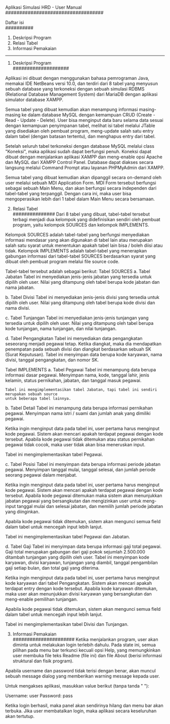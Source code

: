 Aplikasi Simulasi HRD - User Manual <br>
###################################

Daftar isi <br>
##########
1. Deskripsi Program
2. Relasi Tabel
3. Informasi Pemakaian

----------------------------------------------------------------------------------------------------

1. Deskripsi Program <br>
####################

Aplikasi ini dibuat dengan menggunakan bahasa pemrograman Java, memakai IDE NetBeans versi 10.0,
dan terdiri dari 8 tabel yang menyusun sebuah database yang terkoneksi dengan sebuah simulasi 
RDBMS (Relational Database Management System) dari MariaDB dengan aplikasi simulator database XAMPP.

Semua tabel yang dibuat kemudian akan menampung informasi masing-masing ke dalam database MySQL 
dengan kemampuan CRUD (Create - Read - Update - Delete). User bisa menginput data baru selama data 
sesuai dengan kemampuan penyimpanan tabel, melihat isi tabel melalui JTable yang disediakan oleh 
pembuat program, meng-update salah satu entry dalam tabel (dengan batasan tertentu), dan menghapus 
entry dari tabel.

Setelah seluruh tabel terkoneksi dengan database MySQL melalui class "Koneksi", maka aplikasi 
sudah dapat berfungsi penuh. Koneksi dapat dibuat dengan menjalankan aplikasi XAMPP dan 
meng-enable opsi Apache dan MySQL dari XAMPP Control Panel. Database dapat diakses secara langsung 
melalui Command Prompt atau layanan PHPMyAdmin dari XAMPP.

Semua tabel yang dibuat kemudian akan dipanggil secara on-demand oleh user melalui sebuah MDI
Application Form. MDI Form tersebut berfungsi sebagai sebuah Main Menu, dan akan berfungsi secara 
independen dari tabel-tabel yang terpanggil. Dengan cara ini, maka user bisa mengoperasikan lebih 
dari 1 tabel dalam Main Menu secara bersamaan.


2. Relasi Tabel <br>
###############
Dari 8 tabel yang dibuat, tabel-tabel tersebut terbagi menjadi dua kelompok yang didefinisikan 
sendiri oleh pembuat program, yaitu kelompok SOURCES dan kelompok IMPLEMENTS. 

Kelompok SOURCES adalah tabel-tabel yang berfungsi menyediakan informasi mendasar yang akan 
digunakan di tabel lain atau merupakan salah satu syarat untuk menentukan apakah tabel lain 
bisa / boleh diisi atau tidak.
Kelompok IMPLEMENTS adalah tabel-tabel yang menerapkan gabungan informasi dari tabel-tabel SOURCES 
berdasarkan syarat yang dibuat oleh pembuat program melalui file source code.

Tabel-tabel tersebut adalah sebagai berikut:
Tabel SOURCES
a. Tabel Jabatan
   Tabel ini menyediakan jenis-jenis jabatan yang tersedia untuk dipilih oleh user.
   Nilai yang ditampung oleh tabel berupa kode jabatan dan nama jabatan.

b. Tabel Divisi
   Tabel ini menyediakan jenis-jenis divisi yang tersedia untuk dipilih oleh user.
   Nilai yang ditampung oleh tabel berupa kode divisi dan nama divisi. 

c. Tabel Tunjangan
   Tabel ini menyediakan jenis-jenis tunjangan yang tersedia untuk dipilih oleh user.
   Nilai yang ditampung oleh tabel berupa kode tunjangan, nama tunjangan, dan nilai tunjangan.

d. Tabel Pengangkatan
   Tabel ini menyediakan data pengangkatan seseorang menjadi pegawai tetap. Ketika diangkat, 
   maka dia mendapatkan penempatan pada sebuah divisi dan diangkat berdasarkan sebuah SK
   (Surat Keputusan).
   Tabel ini menyimpan data berupa kode karyawan, nama divisi, tanggal pengangkatan, dan nomor SK.
   

Tabel IMPLEMENTS
a.  Tabel Pegawai
    Tabel ini menampung data berupa informasi dasar pegawai. Menyimpan nama, kode, tanggal lahir, 
    jenis kelamin, status pernikahan, jabatan, dan tanggal masuk pegawai.

    Tabel ini mengimplementasikan tabel Jabatan, tapi tabel ini sendiri merupakan sebuah source 
    untuk beberapa tabel lainnya.

b. Tabel Detail
   Tabel ini menampung data berupa informasi pernikahan pegawai. Menyimpan nama istri / suami dan 
   jumlah anak yang dimiliki pegawai. 

   Ketika ingin menginput data pada tabel ini, user pertama harus menginput kode pegawai. 
   Sistem akan mencari apakah terdapat pegawai dengan kode tersebut. Apabila kode pegawai tidak 
   ditemukan atau status pernikahan pegawai tidak cocok, maka user tidak akan bisa meneruskan input.

   Tabel ini mengimplementasikan tabel Pegawai.

c. Tabel Posisi
   Tabel ini menyimpan data berupa informasi periode jabatan pegawai. Menyimpan tanggal mulai, 
   tanggal selesai, dan jumlah periode seorang pegawai dalam menjabat.

   Ketika ingin menginput data pada tabel ini, user pertama harus menginput kode pegawai. 
   Sistem akan mencari apakah terdapat pegawai dengan kode tersebut. Apabila kode pegawai ditemukan 
   maka sistem akan menunjukkan jabatan pegawai yang bersangkutan dan mengizinkan user untuk 
   meng-input tanggal mulai dan selesai jabatan, dan memilih jumlah periode jabatan yang diinginkan.

   Apabila kode pegawai tidak ditemukan, sistem akan mengunci semua field dalam tabel untuk 
   mencegah input lebih lanjut.

   Tabel ini mengimplementasikan tabel Pegawai dan Jabatan.

d. Tabel Gaji
   Tabel ini menyimpan data berupa informasi gaji total pegawai. Gaji total merupakan gabungan 
   dari gaji pokok sejumlah 2.500.000 ditambah tunjangan yang dipilih oleh user. Tabel ini 
   menyimpan kode karyawan, divisi karyawan, tunjangan yang diambil, tanggal pengambilan gaji 
   setiap bulan, dan total gaji yang diterima.

   Ketika ingin menginput data pada tabel ini, user pertama harus menginput kode karyawan dari 
   tabel Pengangkatan. Sistem akan mencari apakah terdapat entry dengan kode tersebut. Apabila 
   kode karyawan ditemukan, maka user akan menunjukkan divisi karyawan yang bersangkutan dan 
   meng-enable pemilihan tunjangan.

   Apabila kode pegawai tidak ditemukan, sistem akan mengunci semua field dalam tabel untuk 
   mencegah input lebih lanjut.

   Tabel ini mengimplementasikan tabel Divisi dan Tunjangan.


3. Informasi Pemakaian <br>
######################
Ketika menjalankan program, user akan diminta untuk melakukan login terlebih dahulu. Pada state 
ini, semua pilihan pada menu bar terkunci kecuali opsi Help, yang memungkinkan user membuka file 
teks Readme (file ini) dan file About (berisi informasi struktural dan fisik program).

Apabila username dan password tidak terisi dengan benar, akan muncul sebuah message dialog yang 
memberikan warning message kepada user.

Untuk mengakses aplikasi, masukkan value berikut (tanpa tanda " "):

Username: user
Password: pass

Ketika login berhasil, maka panel akan sendirinya hilang dan menu bar akan terbuka.
Jika user membatalkan login, maka aplikasi secara keseluruhan akan tertutup.
